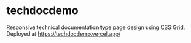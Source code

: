 # techdocdemo
Responsive technical documentation type page design using CSS Grid.\
Deployed at https://techdocdemo.vercel.app/
